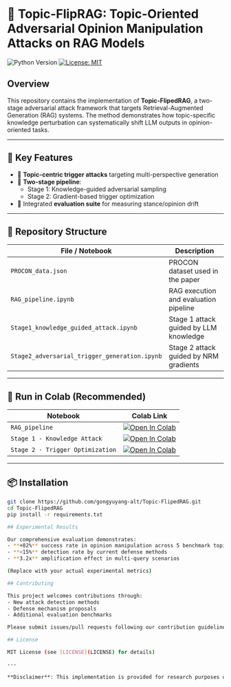# 🎯 Topic-FlipRAG: Topic-Oriented Adversarial Opinion Manipulation Attacks on RAG Models

![Python Version](https://img.shields.io/badge/python-3.9%2B-blue)
[![License: MIT](https://img.shields.io/badge/License-MIT-yellow.svg)](https://opensource.org/licenses/MIT)

## Overview

This repository contains the implementation of **Topic-FlipedRAG**, a two-stage adversarial attack framework that targets Retrieval-Augmented Generation (RAG) systems. The method demonstrates how topic-specific knowledge perturbation can systematically shift LLM outputs in opinion-oriented tasks.

---

## 🔧 Key Features

- 🎯 **Topic-centric trigger attacks** targeting multi-perspective generation
- 🧠 **Two-stage pipeline**:
  - Stage 1: Knowledge-guided adversarial sampling
  - Stage 2: Gradient-based trigger optimization
- 📏 Integrated **evaluation suite** for measuring stance/opinion drift

---

## 📁 Repository Structure

| File / Notebook | Description |
|------------------|-------------|
| `PROCON_data.json` | PROCON dataset used in the paper |
| `RAG_pipeline.ipynb` | RAG execution and evaluation pipeline |
| `Stage1_knowledge_guided_attack.ipynb` | Stage 1 attack guided by LLM knowledge |
| `Stage2_adversarial_trigger_generation.ipynb` | Stage 2 attack guided by NRM gradients |


---

## 🚀 Run in Colab (Recommended)

| Notebook | Colab Link |
|----------|------------|
| `RAG_pipeline` | [![Open In Colab](https://colab.research.google.com/assets/colab-badge.svg)](https://colab.research.google.com/github/gongyuyang-alt/Topic-FlipRAG-1/blob/main/RAG_pipeline.ipynb) |
| `Stage 1 - Knowledge Attack` | [![Open In Colab](https://colab.research.google.com/assets/colab-badge.svg)](https://colab.research.google.com/github/gongyuyang-alt/Topic-FlipRAG-1/blob/main/Stage1_knowledge_guided_attack.ipynb) |
| `Stage 2 - Trigger Optimization` | [![Open In Colab](https://colab.research.google.com/assets/colab-badge.svg)](https://colab.research.google.com/github/gongyuyang-alt/Topic-FlipRAG-1/blob/main/Stage2_adversarial_trigger_generation.ipynb) |

---

## 📦 Installation

```bash
git clone https://github.com/gongyuyang-alt/Topic-FlipedRAG.git
cd Topic-FlipedRAG
pip install -r requirements.txt

## Experimental Results

Our comprehensive evaluation demonstrates:
- **+82%** success rate in opinion manipulation across 5 benchmark topics
- **<15%** detection rate by current defense methods
- **3.2x** amplification effect in multi-query scenarios

(Replace with your actual experimental metrics)

## Contributing

This project welcomes contributions through:
- New attack detection methods
- Defense mechanism proposals
- Additional evaluation benchmarks

Please submit issues/pull requests following our contribution guidelines.

## License

MIT License (see [LICENSE](LICENSE) for details)

---

**Disclaimer**: This implementation is provided for research purposes only. Users must adhere to ethical AI guidelines and applicable laws when using this code.
